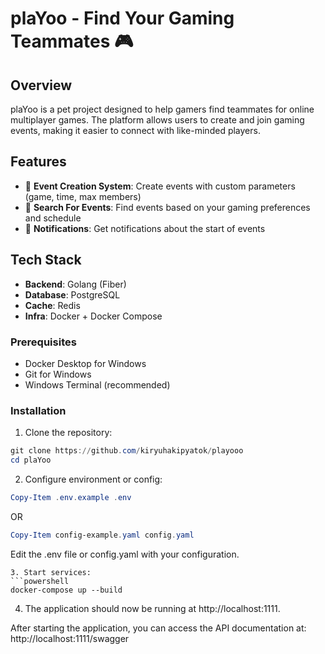 # plaYoo - Find Your Gaming Teammates 🎮

## Overview
plaYoo is a pet project designed to help gamers find teammates for online multiplayer games. The platform allows users to create and join gaming events, making it easier to connect with like-minded players.

## Features
- 🎯 **Event Creation System**: Create events with custom parameters (game, time, max members)
- 🔎 **Search For Events**: Find events based on your gaming preferences and schedule
- 🔔 **Notifications**: Get notifications about the start of events

## Tech Stack
- **Backend**: Golang (Fiber)
- **Database**: PostgreSQL
- **Cache**: Redis
- **Infra**: Docker + Docker Compose

### Prerequisites
- Docker Desktop for Windows
- Git for Windows
- Windows Terminal (recommended)

### Installation
1. Clone the repository:
```powershell
git clone https://github.com/kiryuhakipyatok/playooo
cd plaYoo
```
2. Configure environment or config:
```powershell
Copy-Item .env.example .env
```
OR 
```powershell
Copy-Item config-example.yaml config.yaml
```
Edit the .env file or config.yaml with your configuration.
```
3. Start services:
```powershell
docker-compose up --build
```
4. The application should now be running at http://localhost:1111.

After starting the application, you can access the API documentation at:
http://localhost:1111/swagger
